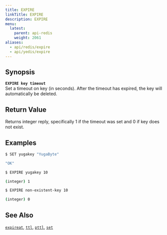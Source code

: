 ```yaml
---
title: EXPIRE
linkTitle: EXPIRE
description: EXPIRE
menu:
  latest:
    parent: api-redis
    weight: 2061
aliases:
  - api/redis/expire
  - api/yedis/expire
---
```


## Synopsis
<b>`EXPIRE key timeout`</b><br>
Set a timeout on key (in seconds). After the timeout has expired, the key will automatically be deleted.

## Return Value
Returns integer reply, specifically 1 if the timeout was set and 0 if key does not exist.

## Examples
```{.sh .copy .separator-dollar}
$ SET yugakey "YugaByte"
```
```sh
"OK"
```
```{.sh .copy .separator-dollar}
$ EXPIRE yugakey 10
```
```sh
(integer) 1
```
```{.sh .copy .separator-dollar}
$ EXPIRE non-existent-key 10
```
```sh
(integer) 0
```

## See Also
[`expireat`](../expireat/), [`ttl`](../ttl/), [`pttl`](../pttl/), [`set`](../set/)
